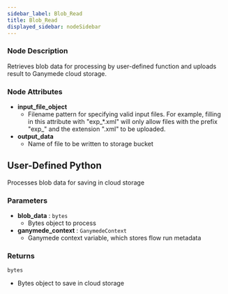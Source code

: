 ```yaml
---
sidebar_label: Blob_Read
title: Blob_Read
displayed_sidebar: nodeSidebar
---
```


### Node Description
Retrieves blob data for processing by user-defined function and uploads
result to Ganymede cloud storage.


### Node Attributes
- **input_file_object**
  - Filename pattern for specifying valid input files.  For example, filling in this attribute with "exp_*.xml" will only allow files with the prefix "exp_" and the extension ".xml" to be uploaded.
- **output_data**
  - Name of file to be written to storage bucket
## User-Defined Python
Processes blob data for saving in cloud storage


### Parameters
- **blob_data** : `bytes`
    - Bytes object to process
- **ganymede_context** : `GanymedeContext`
    - Ganymede context variable, which stores flow run metadata


### Returns
`bytes`
  - Bytes object to save in cloud storage